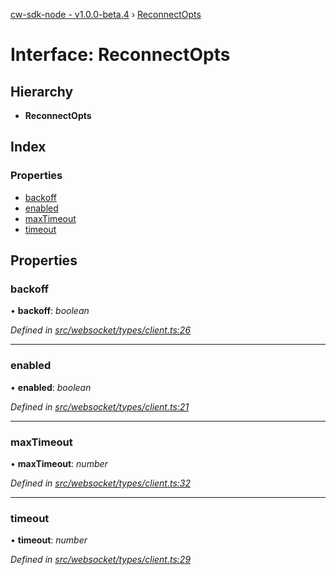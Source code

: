 [cw-sdk-node - v1.0.0-beta.4](../README.md) › [ReconnectOpts](reconnectopts.md)

# Interface: ReconnectOpts

## Hierarchy

* **ReconnectOpts**

## Index

### Properties

* [backoff](reconnectopts.md#backoff)
* [enabled](reconnectopts.md#enabled)
* [maxTimeout](reconnectopts.md#maxtimeout)
* [timeout](reconnectopts.md#timeout)

## Properties

###  backoff

• **backoff**: *boolean*

*Defined in [src/websocket/types/client.ts:26](https://github.com/cryptowatch/cw-sdk-node/blob/53b8a13/src/websocket/types/client.ts#L26)*

___

###  enabled

• **enabled**: *boolean*

*Defined in [src/websocket/types/client.ts:21](https://github.com/cryptowatch/cw-sdk-node/blob/53b8a13/src/websocket/types/client.ts#L21)*

___

###  maxTimeout

• **maxTimeout**: *number*

*Defined in [src/websocket/types/client.ts:32](https://github.com/cryptowatch/cw-sdk-node/blob/53b8a13/src/websocket/types/client.ts#L32)*

___

###  timeout

• **timeout**: *number*

*Defined in [src/websocket/types/client.ts:29](https://github.com/cryptowatch/cw-sdk-node/blob/53b8a13/src/websocket/types/client.ts#L29)*
